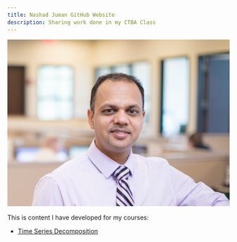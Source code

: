 ```yaml
---
title: Nashad Juman GitHub Website
description: Sharing work done in my CTBA Class
---
```


![My Picture](/pics/NJ_Office.jpg)


This is content I have developed for my courses:

- [Time Series Decomposition](/TimeSeries/index.md)


